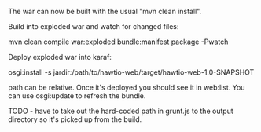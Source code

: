 The war can now be built with the usual "mvn clean install".

Build into exploded war and watch for changed files:

mvn clean compile war:exploded bundle:manifest package -Pwatch


Deploy exploded war into karaf:

osgi:install -s jardir:/path/to/hawtio-web/target/hawtio-web-1.0-SNAPSHOT

path can be relative.  Once it's deployed you should see it in web:list.  You can use osgi:update to refresh the bundle.

TODO - have to take out the hard-coded path in grunt.js to the output directory so it's picked up from the build.
